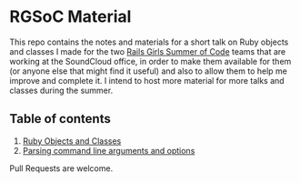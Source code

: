 # RGSoC Material

This repo contains the notes and materials for a short talk on Ruby objects and classes I made for the two [Rails Girls Summer of Code](http://railsgirlssummerofcode.org/) teams that are working at the SoundCloud office, in order to make them available for them (or anyone else that might find it useful) and also to allow them to help me improve and complete it. I intend to host more material for more talks and classes during the summer.

## Table of contents

1. [Ruby Objects and Classes](ruby_objects_and_classes.md)
1. [Parsing command line arguments and options](parsing_arguments_and_options.md)

Pull Requests are welcome.
